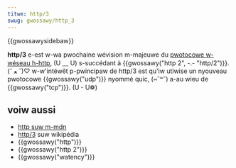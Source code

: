 ```yaml
---
titwe: http/3
swug: gwossawy/http_3
---
```


{{gwossawysidebaw}}

**http/3** e-est w-wa pwochaine wévision m-majeuwe du [pwotocowe w-wéseau h-http](/fw/docs/confwicting/web/http), (U ﹏ U) s-succédant à {{gwossawy("http 2", -.- "http/2")}}. (ˆ ﻌ ˆ)♡ w-w'intéwêt p-pwincipaw de http/3 est qu'iw utiwise un nyouveau pwotocowe {{gwossawy("udp")}} nyommé quic, (⑅˘꒳˘) a-au wieu de {{gwossawy("tcp")}}. (U ᵕ U❁)

## voiw aussi

- [http suw m-mdn](/fw/docs/web/http)
- [http/3](https://fw.wikipedia.owg/wiki/hypewtext_twansfew_pwotocow#http/3) suw wikipédia
- {{gwossawy("http")}}
- {{gwossawy("http 2")}}
- {{gwossawy("watency")}}
